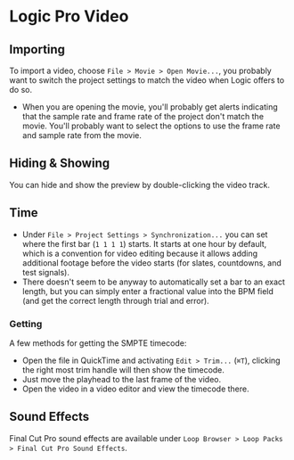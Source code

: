 # Logic Pro Video

## Importing

To import a video, choose `File > Movie > Open Movie...`, you probably want to switch the project settings to match the video when Logic offers to do so.

- When you are opening the movie, you'll probably get alerts indicating that the sample rate and frame rate of the project don't match the movie. You'll probably want to select the options to use the frame rate and sample rate from the movie.

## Hiding & Showing

You can hide and show the preview by double-clicking the video track.

## Time

- Under `File > Project Settings > Synchronization...` you can set where the first bar (`1 1 1 1`) starts. It starts at one hour by default, which is a convention for video editing because it allows adding additional footage before the video starts (for slates, countdowns, and test signals).
- There doesn't seem to be anyway to automatically set a bar to an exact length, but you can simply enter a fractional value into the BPM field (and get the correct length through trial and error).

### Getting

A few methods for getting the SMPTE timecode:

- Open the file in QuickTime and activating `Edit > Trim...` (`⌘T`), clicking the right most trim handle will then show the timecode.
- Just move the playhead to the last frame of the video.
- Open the video in a video editor and view the timecode there.

## Sound Effects

Final Cut Pro sound effects are available under `Loop Browser > Loop Packs > Final Cut Pro Sound Effects`.
